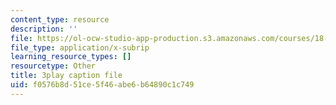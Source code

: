 ```yaml
---
content_type: resource
description: ''
file: https://ol-ocw-studio-app-production.s3.amazonaws.com/courses/18-06sc-linear-algebra-fall-2011/f0576b8d51ce5f46abe6b64890c1c749_l88D4r74gtM.vtt
file_type: application/x-subrip
learning_resource_types: []
resourcetype: Other
title: 3play caption file
uid: f0576b8d-51ce-5f46-abe6-b64890c1c749
---
```

